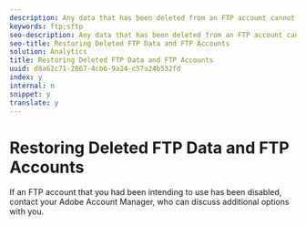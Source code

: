 ```yaml
---
description: Any data that has been deleted from an FTP account cannot be restored by Adobe.
keywords: ftp;sftp
seo-description: Any data that has been deleted from an FTP account cannot be restored by Adobe.
seo-title: Restoring Deleted FTP Data and FTP Accounts
solution: Analytics
title: Restoring Deleted FTP Data and FTP Accounts
uuid: d8a62c71-2867-4cb6-9a24-c57a24b532fd
index: y
internal: n
snippet: y
translate: y
---
```


# Restoring Deleted FTP Data and FTP Accounts

If an FTP account that you had been intending to use has been disabled, contact your Adobe Account Manager, who can discuss additional options with you. 
